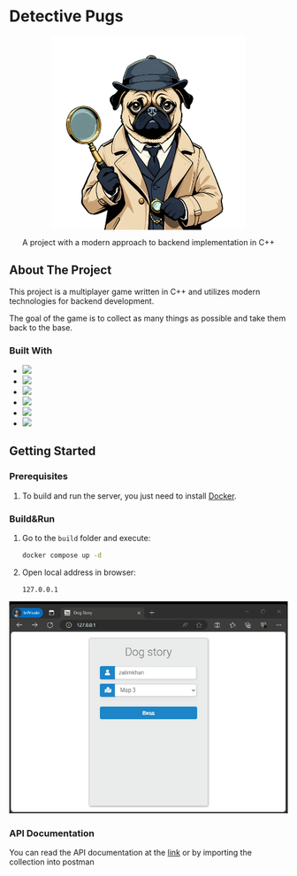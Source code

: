 # Detective Pugs
<div align="center">
    <img src="https://github.com/z-beslaneev/Detective-Pugs/blob/main/assets/pug.png" alt="Puggy" style="display: block; margin: 0 auto;">
    <p align="center">
        A project with a modern approach to backend implementation in C++
    </p>
</div>

## About The Project

This project is a multiplayer game written in C++ and utilizes modern technologies for backend development. 

The goal of the game is to collect as many things as possible and take them back to the base.

### Built With
* ![](https://img.shields.io/badge/C%2B%2B20-%2320232A?style=for-the-badge&logo=cplusplus)
* ![](https://img.shields.io/badge/cmake-%2320232A?style=for-the-badge&logo=cmake)
* ![](https://img.shields.io/badge/conan-%2320232A?style=for-the-badge&logo=conan)
* ![](https://img.shields.io/badge/docker-%2320232A?style=for-the-badge&logo=docker)
* ![](https://img.shields.io/badge/postman-%2320232A?style=for-the-badge&logo=postman)
* ![](https://img.shields.io/badge/postgresql-%2320232A?style=for-the-badge&logo=postgresql)

## Getting Started

### Prerequisites

1. To build and run the server, you just need to install [Docker](https://docs.docker.com/engine/install/ubuntu).


### Build&Run

1. Go to the `build` folder and execute:
   ```sh
   docker compose up -d
   ```
2. Open local address in browser:
   ```
   127.0.0.1
   ```
<p align="center">
  <img src="https://github.com/z-beslaneev/Detective-Pugs/blob/main/assets/gameplay.gif"/>
</p> 

### API Documentation

You can read the API documentation at the [link](https://documenter.getpostman.com/view/2539805/2sA3XTgMDq) or by importing the collection into postman

